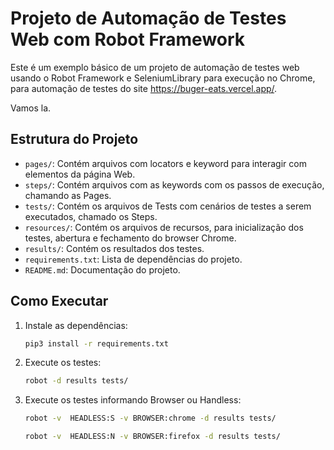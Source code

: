 # Projeto de Automação de Testes Web com Robot Framework

Este é um exemplo básico de um projeto de automação de testes web usando o Robot Framework e SeleniumLibrary para execução no Chrome, para automação de testes do site https://buger-eats.vercel.app/.

Vamos la.

## Estrutura do Projeto

- `pages/`: Contém arquivos com locators e keyword para interagir com elementos da página Web.
- `steps/`: Contém arquivos com as keywords com os passos de execução, chamando as Pages.
- `tests/`: Contém os arquivos de Tests com cenários de testes a serem executados, chamado os Steps.
- `resources/`: Contém os arquivos de recursos, para inicialização dos testes, abertura e fechamento do browser Chrome.
- `results/`: Contém os resultados dos testes.
- `requirements.txt`: Lista de dependências do projeto.
- `README.md`: Documentação do projeto.

## Como Executar

1. Instale as dependências:
    ```bash
    pip3 install -r requirements.txt
    ```

2. Execute os testes:
    ```bash
    robot -d results tests/
    ```

3. Execute os testes informando Browser ou Handless:
    ```bash
    robot -v  HEADLESS:S -v BROWSER:chrome -d results tests/
    ```

    ```bash
    robot -v  HEADLESS:N -v BROWSER:firefox -d results tests/
    ```


